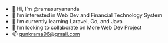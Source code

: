 - 👋 Hi, I’m @ramasuryananda
- 👀 I’m interested in Web Dev and Financial Technology System
- 🌱 I’m currently learning Laravel, Go, and Java
- 💞️ I’m looking to collaborate on More Web Dev Project
- 📫 gunkrama96@gmail.com

<!---
ramasuryananda/ramasuryananda is a ✨ special ✨ repository because its `README.md` (this file) appears on your GitHub profile.
You can click the Preview link to take a look at your changes.
--->
